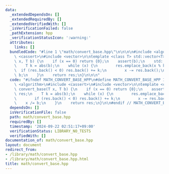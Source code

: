 ```yaml
---
data:
  _extendedDependsOn: []
  _extendedRequiredBy: []
  _extendedVerifiedWith: []
  _isVerificationFailed: false
  _pathExtension: hpp
  _verificationStatusIcon: ':warning:'
  attributes:
    links: []
  bundledCode: "#line 1 \"math/convert_base.hpp\"\n\n\n\n#include <algorithm>\n#include\
    \ <cassert>\n#include <vector>\n\ntemplate <class T> std::vector<T> convert_base(T\
    \ x, T b) {\n    if (x == 0) return {0};\n    assert(b);\n    std::vector<T> res;\n\
    \    T k = abs(b);\n    while (x) {\n        res.emplace_back(x % k);\n      \
    \  if (res.back() < 0) res.back() += k;\n        x -= res.back();\n        x /=\
    \ b;\n    }\n    return res;\n}\n\n\n"
  code: "#ifndef MATH_CONVERT_BASE_HPP\n#define MATH_CONVERT_BASE_HPP 1\n\n#include\
    \ <algorithm>\n#include <cassert>\n#include <vector>\n\ntemplate <class T> std::vector<T>\
    \ convert_base(T x, T b) {\n    if (x == 0) return {0};\n    assert(b);\n    std::vector<T>\
    \ res;\n    T k = abs(b);\n    while (x) {\n        res.emplace_back(x % k);\n\
    \        if (res.back() < 0) res.back() += k;\n        x -= res.back();\n    \
    \    x /= b;\n    }\n    return res;\n}\n\n#endif // MATH_CONVERT_BASE_HPP\n"
  dependsOn: []
  isVerificationFile: false
  path: math/convert_base.hpp
  requiredBy: []
  timestamp: '2024-09-22 02:51:17+09:00'
  verificationStatus: LIBRARY_NO_TESTS
  verifiedWith: []
documentation_of: math/convert_base.hpp
layout: document
redirect_from:
- /library/math/convert_base.hpp
- /library/math/convert_base.hpp.html
title: math/convert_base.hpp
---
```

